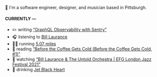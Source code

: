 👋 I'm a software engineer, designer, and musician based in Pittsburgh.

#### CURRENTLY —

* ✏️ writing [“GraphQL Observability with Sentry”](https://www.amoscato.com/journal/graphql-observability/)
* 🎧 listening to [Bill Laurance](https://www.last.fm/music/Bill+Laurance/_/Smokers+Castle)
* 🏃‍♂️ running [5.07 miles](https://www.strava.com/activities/6160167279)
* 📘 reading [“Before the Coffee Gets Cold (Before the Coffee Gets Cold, #1)”](https://www.goodreads.com/book/show/44421460-before-the-coffee-gets-cold)
* 🍿 watching [“Bill Laurance &amp; The Untold Orchestra | EFG London Jazz Festival 2021”](https://youtu.be/W626yZi15js)
* 🍺 drinking [Jet Black Heart](https://untappd.com/user/namoscato/checkin/1115724077)
